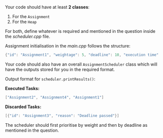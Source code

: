 Your code should have at least **2 classes**:
1. For the `Assignment`
2. For the `Heap`

For both, define whatever is required and mentioned in the question inside the _scheduler.cpp_ file.

Assignment initialisation in the _main.cpp_ follows the structure:

```c
{"id": "Assignment1", "weightage": 5, "deadline": 10, "execution time": 3}
```

Your code should also have an overall `AssignmentScheduler` class which will have the outputs stored for you in the required format.

Output format for `scheduler.printResults()`:

**Executed Tasks:**
```c
["Assignment2", "Assignment4", "Assignment1"]
```

**Discarded Tasks:** 
```c
[{"id": "Assignment3", "reason": "Deadline passed"}]
```

The scheduler should first prioritise by weight and then by deadline as mentioned in the question.
